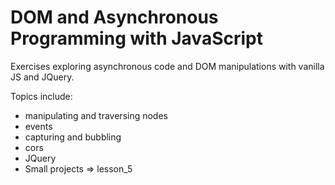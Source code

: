 # DOM and Asynchronous Programming with JavaScript

Exercises exploring asynchronous code and DOM manipulations with vanilla JS and JQuery.

Topics include:
- manipulating and traversing nodes
- events
- capturing and bubbling
- cors
- JQuery
- Small projects => lesson_5
